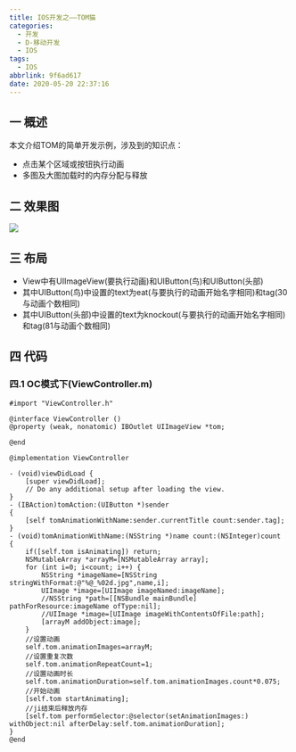 ```yaml
---
title: IOS开发之——TOM猫
categories:
  - 开发
  - D-移动开发
  - IOS
tags:
  - IOS
abbrlink: 9f6ad617
date: 2020-05-20 22:37:16
---
```

## 一 概述

本文介绍TOM的简单开发示例，涉及到的知识点：

* 点击某个区域或按钮执行动画
* 多图及大图加载时的内存分配与释放

<!--more-->

## 二 效果图

![][1]

## 三 布局
* View中有UIImageView(要执行动画)和UIButton(鸟)和UIButton(头部)
* 其中UIButton(鸟)中设置的text为eat(与要执行的动画开始名字相同)和tag(30与动画个数相同)
* 其中UIButton(头部)中设置的text为knockout(与要执行的动画开始名字相同)和tag(81与动画个数相同)


## 四 代码

### 四.1 OC模式下(ViewController.m)

```
#import "ViewController.h"

@interface ViewController ()
@property (weak, nonatomic) IBOutlet UIImageView *tom;

@end

@implementation ViewController

- (void)viewDidLoad {
    [super viewDidLoad];
    // Do any additional setup after loading the view.
}
- (IBAction)tomAction:(UIButton *)sender
{
    [self tomAnimationWithName:sender.currentTitle count:sender.tag];
}
- (void)tomAnimationWithName:(NSString *)name count:(NSInteger)count
{
    if([self.tom isAnimating]) return;
    NSMutableArray *arrayM=[NSMutableArray array];
    for (int i=0; i<count; i++) {
        NSString *imageName=[NSString stringWithFormat:@"%@_%02d.jpg",name,i];
        UIImage *image=[UIImage imageNamed:imageName];
        //NSString *path=[[NSBundle mainBundle] pathForResource:imageName ofType:nil];
        //UIImage *image=[UIImage imageWithContentsOfFile:path];
        [arrayM addObject:image];
    }
    //设置动画
    self.tom.animationImages=arrayM;
    //设置重复次数
    self.tom.animationRepeatCount=1;
    //设置动画时长
    self.tom.animationDuration=self.tom.animationImages.count*0.075;
    //开始动画
    [self.tom startAnimating];
    //ji结束后释放内存
    [self.tom performSelector:@selector(setAnimationImages:) withObject:nil afterDelay:self.tom.animationDuration];
}
@end

```


[1]:https://cdn.staticaly.com/gh/PGzxc/CDN/master/blog-ios/ios-tom-cat-animal.gif